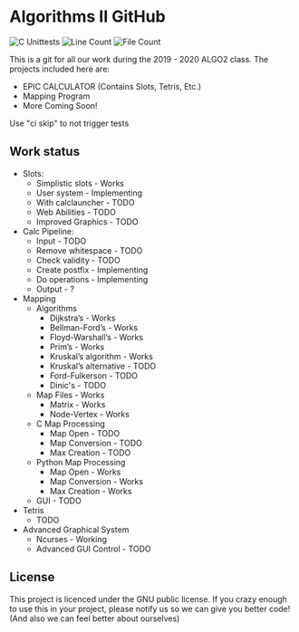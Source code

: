 # Algorithms II GitHub

![C Unittests](https://github.com/RadioactiveHydra/ALGO2/workflows/C%20Unittests/badge.svg)
![Line Count](https://tokei.rs/b1/github/RadioactiveHydra/ALGO2)
![File Count](https://tokei.rs/b1/github/RadioactiveHydra/ALGO2?category=files)

This is a git for all our work during the 2019 - 2020 ALGO2 class. The projects included here are:
- EPIC CALCULATOR (Contains Slots, Tetris, Etc.)
- Mapping Program
- More Coming Soon!

Use "ci skip" to not trigger tests


## Work status

- Slots:
    - Simplistic slots - Works
    - User system - Implementing 
    - With calclauncher - TODO
    - Web Abilities - TODO
    - Improved Graphics - TODO
- Calc Pipeline: 
    - Input - TODO
    - Remove whitespace - TODO
    - Check validity - TODO
    - Create postfix - Implementing
    - Do operations - Implementing
    - Output - ?
- Mapping
    - Algorithms
      - Dijkstra’s - Works
      - Bellman-Ford’s - Works
      - Floyd-Warshall’s - Works
      - Prim’s - Works
      - Kruskal’s algorithm - Works
      - Kruskal’s alternative - TODO
      - Ford-Fulkerson - TODO
      - Dinic's - TODO
    - Map Files - Works
      - Matrix - Works
      - Node-Vertex - Works
    - C Map Processing
      - Map Open - TODO
      - Map Conversion - TODO
      - Max Creation - TODO
    - Python Map Processing
      - Map Open - Works
      - Map Conversion - Works
      - Max Creation - Works
    - GUI - TODO
- Tetris
    - TODO
- Advanced Graphical System
    - Ncurses - Working
    - Advanced GUI Control - TODO

## License
This project is licenced under the GNU public license. If you crazy enough to use this in your project, please notify us so we can give you better code! (And also we can feel better about ourselves)

